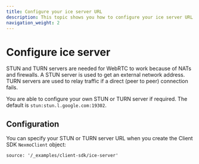```yaml
---
title: Configure your ice server URL
description: This topic shows you how to configure your ice server URL.
navigation_weight: 2
---
```


# Configure ice server

STUN and TURN servers are needed for WebRTC to work because of NATs and firewalls. A STUN server is used to get an external network address. TURN servers are used to relay traffic if a direct (peer to peer) connection fails.

You are able to configure your own STUN or TURN server if required. The default is `stun:stun.l.google.com:19302`.

## Configuration

You can specify your STUN or TURN server URL when you create the Client SDK `NexmoClient` object:

```tabbed_content
source: '/_examples/client-sdk/ice-server'
```

